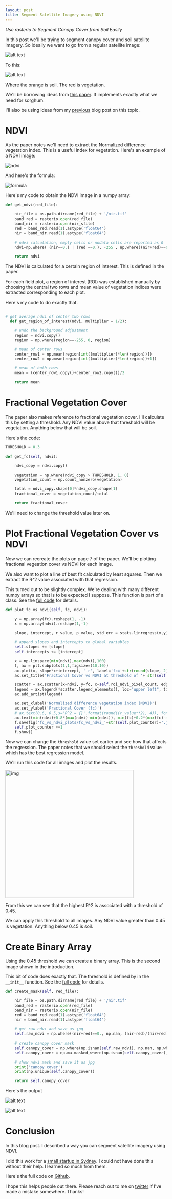 ```yaml
---
layout: post
title: Segment Satellite Imagery using NDVI
---
```


_Use rasterio to Segment Canopy Cover from Soil Easily_

In this post we'll be trying to segment canopy cover and soil satellite imagery. So ideally we want to go from a regular satellite image:

![alt text](/images/satellite_segmentation_ndvi/example_image_start.png)

To this:

![alt text](/images/satellite_segmentation_ndvi/example_image_end.png)

Where the orange is soil. The red is vegetation.

We'll be borrowing ideas from [this paper](https://journals.plos.org/plosone/article?id=10.1371/journal.pone.0196605). It implements exactly what we need for sorghum. 

I'll also be using ideas from my [previous](https://towardsdatascience.com/segment-satellite-images-using-rasterio-and-scikit-learn-fc048f465874) blog post on this topic.


# NDVI

As the paper notes we'll need to extract the Normalized difference vegetation index. This is a useful index for vegetation. Here's an example of a NDVI image:

![ndvi](https://i2.wp.com/www.geoawesomeness.com/wp-content/uploads/2016/02/NDVI-image-Drone-Remote-Sensing-Geoawesomeness.png?resize=975%2C708&ssl=1). 

And here's the formula:

![formula](https://www.researchgate.net/publication/342413913/figure/fig2/AS:905930921226240@1593002171931/Formula-used-to-calculate-the-normalized-difference-vegetation-index-NDVI.ppm)

Here's my code to obtain the NDVI image in a numpy array.

```python
def get_ndvi(red_file):

    nir_file = os.path.dirname(red_file) + '/nir.tif'
    band_red = rasterio.open(red_file)
    band_nir = rasterio.open(nir_sfile)
    red = band_red.read(1).astype('float64')
    nir = band_nir.read(1).astype('float64')

    # ndvi calculation, empty cells or nodata cells are reported as 0
    ndvi=np.where( (nir==0.) | (red ==0.), -255 , np.where((nir+red)==0., 0, (nir-red)/(nir+red)))

    return ndvi

```

The NDVI is calculated for a certain region of interest. This is defined in the paper. 

> 
For each field plot, a region of interest (ROI) was established manually by choosing the central two rows and mean value of vegetation indices were extracted corresponding to each plot.
>

Here's my code to do exactly that.

```python

# get average ndvi of center two rows
  def get_region_of_interest(ndvi, multiplier = 1/2):

    # undo the background adjustment
    region = ndvi.copy()
    region = np.where(region==-255, 0, region)

    # mean of center rows
    center_row1 = np.mean(region[int((multiplier)*len(region))])
    center_row2 = np.mean(region[int((multiplier)*len(region))+1])

    # mean of both rows
    mean = (center_row1.copy()+center_row2.copy())/2

    return mean

```

# Fractional Vegetation Cover

The paper also makes reference to fractional vegetation cover. I'll calculate this by setting a threshold. Any NDVI value above that threshold will be vegetation. Anything below that will be soil. 

Here's the code:

```python
THRESHOLD = 0.3

def get_fc(self, ndvi):

    ndvi_copy = ndvi.copy()

    vegetation = np.where(ndvi_copy > THRESHOLD, 1, 0)
    vegetation_count = np.count_nonzero(vegetation)

    total = ndvi_copy.shape[0]*ndvi_copy.shape[1]
    fractional_cover = vegetation_count/total

    return fractional_cover
```

We'll need to change the threshold value later on.


# Plot Fractional Vegetation Cover vs NDVI

Now we can recreate the plots on page 7 of the paper. We'll be plotting fractional vegeation cover vs NDVI for each image. 

We also want to plot a line of best fit calculated by least squares. Then we extract the R^2 value associated with that regression.

This turned out to be slightly complex. We're dealing with many different numpy arrays so that is to be expected I suppose. This function is part of a class. See the [full code](https://github.com/spiyer99/spiyer99.github.io/blob/master/nbs/blog_post_segment_satellite_ndvi.ipynb) for details. 

```python
def plot_fc_vs_ndvi(self, fc, ndvi):

    y = np.array(fc).reshape(1, -1)
    x = np.array(ndvi).reshape(1,-1)

    slope, intercept, r_value, p_value, std_err = stats.linregress(x,y)

    # append slopes and intercepts to global variables
    self.slopes += [slope]
    self.intercepts += [intercept]

    x = np.linspace(min(ndvi),max(ndvi),100)
    f, ax = plt.subplots(1,1,figsize=(10,10))
    ax.plot(x, slope*x+intercept, '-r', label='fc='+str(round(slope, 2))+'*ndvi+'+str(round(intercept, 2)), color='black')
    ax.set_title('Fractional Cover vs NDVI at threshold of '+ str(self.ndvi_threshold))

    scatter = ax.scatter(x=ndvi, y=fc, c=self.roi_ndvi_pixel_count, edgecolors='black', s=[100 for i in range(len(ndvi))])
    legend = ax.legend(*scatter.legend_elements(), loc="upper left", title="Region of Interest Pixel count")
    ax.add_artist(legend)

    ax.set_xlabel('Normalized difference vegetation index (NDVI)')
    ax.set_ylabel('Fractional Cover (fc)')
    # ax.text(0.6, 0.5,s='R^2 = {}'.format(round((r_value**2), 4)), fontdict={'fontsize':14, 'fontweight':'bold'})
    ax.text(min(ndvi)+0.8*(max(ndvi)-min(ndvi)), min(fc)+0.2*(max(fc)-min(fc)),s='R^2 = {}'.format(round((r_value**2), 4)), fontdict={'fontsize':14, 'fontweight':'bold'})
    f.savefig('fc_vs_ndvi_plots/fc_vs_ndvi_'+str(self.plot_counter)+'.jpg')
    self.plot_counter +=1
    f.show()
```

Now we can change the `threshold` value set earlier and see how that affects the regression. The paper notes that we should select the `threshold` value which has the best regression model.

We'll run this code for all images and plot the results.

<img src="/images/satellite_segmentation_ndvi/fractioncal_cover_vs_ndvi_matrix_colour_coded_red2.png" alt="img" width="400"/> 

<!-- ![alt text](/images/satellite_segmentation_ndvi/fractioncal_cover_vs_ndvi_matrix_colour_coded_red2.png) -->

From this we can see that the highest R^2 is associated with a threshold of 0.45. 

We can apply this threshold to all images. Any NDVI value greater than 0.45 is vegetation. Anything below 0.45 is soil. 


# Create Binary Array

Using the 0.45 threshold we can create a binary array. This is the second image shown in the introduction. 


This bit of code does exactly that. The threshold is defined by in the `__init__` function. See the [full code](https://github.com/spiyer99/spiyer99.github.io/blob/master/nbs/blog_post_segment_satellite_ndvi.ipynb) for details. 

```python
def create_mask(self, red_file):

    nir_file = os.path.dirname(red_file) + '/nir.tif'
    band_red = rasterio.open(red_file)
    band_nir = rasterio.open(nir_file)
    red = band_red.read(1).astype('float64')
    nir = band_nir.read(1).astype('float64')

    # get raw ndvi and save as jpg
    self.raw_ndvi = np.where((nir+red)==0., np.nan, (nir-red)/(nir+red))
    
    # create canopy cover mask
    self.canopy_cover = np.where(np.isnan(self.raw_ndvi), np.nan, np.where(self.raw_ndvi<self.ndvi_threshold, 0, 1))
    self.canopy_cover = np.ma.masked_where(np.isnan(self.canopy_cover), self.canopy_cover)

    # show ndvi mask and save it as jpg
    print('canopy cover')
    print(np.unique(self.canopy_cover))

    return self.canopy_cover

```

Here's the output

![alt text](/images/satellite_segmentation_ndvi/9bbd67cfb0d660551d74decf916b2df2_ndvi_thresholded_0-45.png)


![alt text](/images/satellite_segmentation_ndvi/ea36717ca661ca3cca59d5ea43a81afc_ndvi_thresholded_0-45.png)


# Conclusion

In this blog post. I described a way you can segment satellite imagery using NDVI. 

I did this work for a [small startup in Sydney](https://flurosat.com/). I could not have done this without their help. I learned so much from them. 

Here's the full code on [Github](https://github.com/spiyer99/spiyer99.github.io/blob/master/nbs/blog_post_segment_satellite_ndvi.ipynb).

I hope this helps people out there. Please reach out to me on [twitter](https://twitter.com/neeliyer11) if I've made a mistake somewhere. Thanks!



